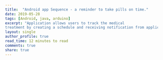 ```yaml
---
title:  "Android app Sequence - a reminder to take pills on time."
date: 2019-05-28
tags: [Android, java, arduino]
excerpt: "Application allows users to track the medical
treatment by creating a schedule and receiving notification from application."
layout: single
author_profile: true
read_time: 12 minutes to read
comments: true
share: true
---
```

